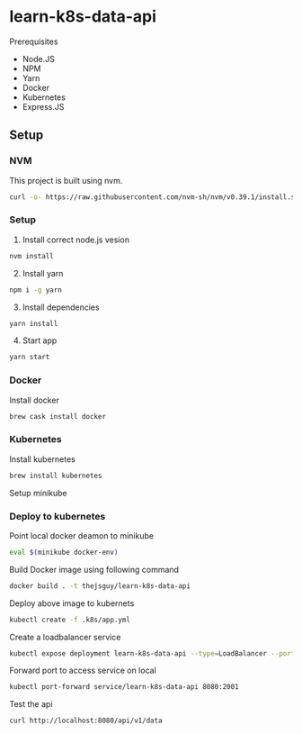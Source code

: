 # learn-k8s-data-api

Prerequisites

- Node.JS
- NPM 
- Yarn
- Docker
- Kubernetes
- Express.JS

## Setup

### NVM 

This project is built using nvm.

```bash
curl -o- https://raw.githubusercontent.com/nvm-sh/nvm/v0.39.1/install.sh | bash
```

### Setup

1. Install correct node.js vesion
```bash 
nvm install
````
2. Install yarn
```bash
npm i -g yarn
```
3. Install dependencies
```bash
yarn install
```
4. Start app
```bash
yarn start
```

### Docker

Install docker

```bash
brew cask install docker
```

### Kubernetes

Install kubernetes

```bash
brew install kubernetes
```

Setup minikube

### Deploy to kubernetes

Point local docker deamon to minikube

```bash
eval $(minikube docker-env)
```

Build Docker image using following command
```bash
docker build . -t thejsguy/learn-k8s-data-api
```

Deploy above image to kubernets
```bash
kubectl create -f .k8s/app.yml
```

Create a loadbalancer service
```bash
kubectl expose deployment learn-k8s-data-api --type=LoadBalancer --port=2001
```

Forward port to access service on local
```bash
kubectl port-forward service/learn-k8s-data-api 8080:2001
```

Test the api
```bash
curl http://localhost:8080/api/v1/data
```